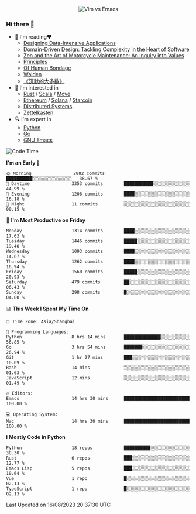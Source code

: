 <p align="center">
    <img src="https://gist.githubusercontent.com/coldnight/e696baffb094e71c96cb302118878eae/raw/40ea5053a6f66cc65f90f437e4173497da225958/banner.gif" alt="Vim vs Emacs" />
</p>

### Hi there 👋

- 📖 I'm reading❤️
    + [Designing Data-Intensive Applications](https://www.oreilly.com/library/view/designing-data-intensive-applications/9781491903063/)
    + [Domain-Driven Design: Tackling Complexity in the Heart of Software](https://www.dddcommunity.org/book/evans_2003/)
    + [Zen and the Art of Motorcycle Maintenance: An Inquiry into Values](https://en.wikipedia.org/wiki/Zen_and_the_Art_of_Motorcycle_Maintenance)
    + [Principles](https://www.principles.com/)
    + [Of Human Bondage](https://en.wikipedia.org/wiki/Of_Human_Bondage)
    + [Walden](https://en.wikipedia.org/wiki/Walden)
    + [《沉默的大多数》](https://en.wikipedia.org/wiki/Silent_majority)
- 🌱 I'm interested in
    + [Rust](https://www.rust-lang.org/) / [Scala](https://www.scala-lang.org/) / [Move](https://github.com/move-language/move/)
    + [Ethereum](https://ethereum.org/en/) / [Solana](https://solana.com/) / [Starcoin](https://github.com/starcoinorg/starcoin)
	+ [Distributed Systems](https://www.linuxzen.com/notes/topics/20200320174417_%E5%88%86%E5%B8%83%E5%BC%8F/)
	+ [Zettelkasten](https://www.linuxzen.com/notes/notes/20220120080920-slip_box/)
- 🔍 I'm expert in
    + [Python](https://www.python.org/)
    + [Go](https://go.dev/)
    + [GNU Emacs](https://www.gnu.org/software/emacs/)

<!--START_SECTION:waka-->
![Code Time](http://img.shields.io/badge/Code%20Time-2%2C296%20hrs%2027%20mins-blue)

**I'm an Early 🐤** 

```text
🌞 Morning                2882 commits        ██████████░░░░░░░░░░░░░░░   38.67 % 
🌆 Daytime                3353 commits        ███████████░░░░░░░░░░░░░░   44.99 % 
🌃 Evening                1206 commits        ████░░░░░░░░░░░░░░░░░░░░░   16.18 % 
🌙 Night                  11 commits          ░░░░░░░░░░░░░░░░░░░░░░░░░   00.15 % 
```
📅 **I'm Most Productive on Friday** 

```text
Monday                   1314 commits        ████░░░░░░░░░░░░░░░░░░░░░   17.63 % 
Tuesday                  1446 commits        █████░░░░░░░░░░░░░░░░░░░░   19.40 % 
Wednesday                1093 commits        ████░░░░░░░░░░░░░░░░░░░░░   14.67 % 
Thursday                 1262 commits        ████░░░░░░░░░░░░░░░░░░░░░   16.94 % 
Friday                   1560 commits        █████░░░░░░░░░░░░░░░░░░░░   20.93 % 
Saturday                 479 commits         ██░░░░░░░░░░░░░░░░░░░░░░░   06.43 % 
Sunday                   298 commits         █░░░░░░░░░░░░░░░░░░░░░░░░   04.00 % 
```


📊 **This Week I Spent My Time On** 

```text
🕑︎ Time Zone: Asia/Shanghai

💬 Programming Languages: 
Python                   8 hrs 14 mins       ██████████████░░░░░░░░░░░   56.85 % 
Go                       3 hrs 54 mins       ███████░░░░░░░░░░░░░░░░░░   26.94 % 
Git                      1 hr 27 mins        ███░░░░░░░░░░░░░░░░░░░░░░   10.09 % 
Bash                     14 mins             ░░░░░░░░░░░░░░░░░░░░░░░░░   01.63 % 
JavaScript               12 mins             ░░░░░░░░░░░░░░░░░░░░░░░░░   01.49 % 

🔥 Editors: 
Emacs                    14 hrs 30 mins      █████████████████████████   100.00 % 

💻 Operating System: 
Mac                      14 hrs 30 mins      █████████████████████████   100.00 % 
```

**I Mostly Code in Python** 

```text
Python                   18 repos            ██████████░░░░░░░░░░░░░░░   38.30 % 
Rust                     6 repos             ███░░░░░░░░░░░░░░░░░░░░░░   12.77 % 
Emacs Lisp               5 repos             ███░░░░░░░░░░░░░░░░░░░░░░   10.64 % 
Vue                      1 repo              █░░░░░░░░░░░░░░░░░░░░░░░░   02.13 % 
TypeScript               1 repo              █░░░░░░░░░░░░░░░░░░░░░░░░   02.13 % 
```




 Last Updated on 16/08/2023 20:37:30 UTC
<!--END_SECTION:waka-->
